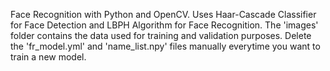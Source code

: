 Face Recognition with Python and OpenCV. Uses Haar-Cascade Classifier for Face Detection and LBPH Algorithm for Face Recognition. The 'images' folder contains the data used for training and validation purposes. Delete the 'fr_model.yml' and 'name_list.npy' files manually everytime you want to train a new model.

